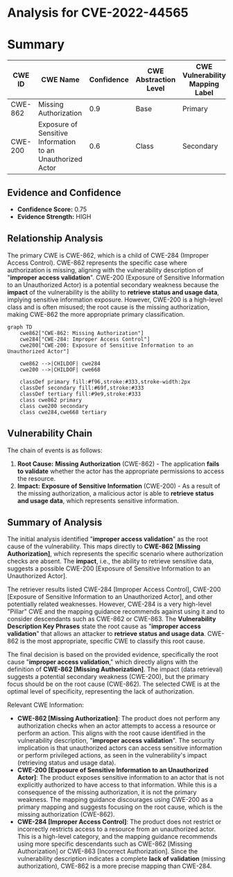 # Analysis for CVE-2022-44565

# Summary
| CWE ID | CWE Name | Confidence | CWE Abstraction Level | CWE Vulnerability Mapping Label | CWE-Vulnerability Mapping Notes |
|---|---|---|---|---|---|
| CWE-862 | Missing Authorization | 0.9 | Base | Primary | Allowed |
| CWE-200 | Exposure of Sensitive Information to an Unauthorized Actor | 0.6 | Class | Secondary | Discouraged |

## Evidence and Confidence

*   **Confidence Score:** 0.75
*   **Evidence Strength:** HIGH

## Relationship Analysis
The primary CWE is CWE-862, which is a child of CWE-284 (Improper Access Control). CWE-862 represents the specific case where authorization is missing, aligning with the vulnerability description of "**improper access validation**". CWE-200 (Exposure of Sensitive Information to an Unauthorized Actor) is a potential secondary weakness because the **impact** of the vulnerability is the ability to **retrieve status and usage data**, implying sensitive information exposure. However, CWE-200 is a high-level class and is often misused; the root cause is the missing authorization, making CWE-862 the more appropriate primary classification.

```mermaid
graph TD
    cwe862["CWE-862: Missing Authorization"]
    cwe284["CWE-284: Improper Access Control"]
    cwe200["CWE-200: Exposure of Sensitive Information to an Unauthorized Actor"]

    cwe862 -->|CHILDOF| cwe284
    cwe200 -->|CHILDOF| cwe668

    classDef primary fill:#f96,stroke:#333,stroke-width:2px
    classDef secondary fill:#69f,stroke:#333
    classDef tertiary fill:#9e9,stroke:#333
    class cwe862 primary
    class cwe200 secondary
    class cwe284,cwe668 tertiary
```

## Vulnerability Chain
The chain of events is as follows:
1.  **Root Cause:** **Missing Authorization** (CWE-862) - The application **fails to validate** whether the actor has the appropriate permissions to access the resource.
2.  **Impact:** **Exposure of Sensitive Information** (CWE-200) - As a result of the missing authorization, a malicious actor is able to **retrieve status and usage data**, which represents sensitive information.

## Summary of Analysis
The initial analysis identified "**improper access validation**" as the root cause of the vulnerability. This maps directly to **CWE-862 [Missing Authorization]**, which represents the specific scenario where authorization checks are absent. The **impact**, i.e., the ability to retrieve sensitive data, suggests a possible CWE-200 [Exposure of Sensitive Information to an Unauthorized Actor].

The retriever results listed CWE-284 [Improper Access Control], CWE-200 [Exposure of Sensitive Information to an Unauthorized Actor], and other potentially related weaknesses. However, CWE-284 is a very high-level "Pillar" CWE and the mapping guidance recommends against using it and to consider descendants such as CWE-862 or CWE-863. The **Vulnerability Description Key Phrases** state the root cause as "**improper access validation**" that allows an attacker to **retrieve status and usage data**. CWE-862 is the most appropriate, specific CWE to classify this root cause.

The final decision is based on the provided evidence, specifically the root cause "**improper access validation**," which directly aligns with the definition of **CWE-862 [Missing Authorization]**. The impact (data retrieval) suggests a potential secondary weakness (CWE-200), but the primary focus should be on the root cause (CWE-862). The selected CWE is at the optimal level of specificity, representing the lack of authorization.

Relevant CWE Information:
*   **CWE-862 [Missing Authorization]**: The product does not perform any authorization checks when an actor attempts to access a resource or perform an action. This aligns with the root cause identified in the vulnerability description, "**improper access validation**". The security implication is that unauthorized actors can access sensitive information or perform privileged actions, as seen in the vulnerability's impact (retrieving status and usage data).
*   **CWE-200 [Exposure of Sensitive Information to an Unauthorized Actor]**: The product exposes sensitive information to an actor that is not explicitly authorized to have access to that information. While this is a consequence of the missing authorization, it is not the primary weakness. The mapping guidance discourages using CWE-200 as a primary mapping and suggests focusing on the root cause, which is the missing authorization (CWE-862).
*   **CWE-284 [Improper Access Control]**: The product does not restrict or incorrectly restricts access to a resource from an unauthorized actor. This is a high-level category, and the mapping guidance recommends using more specific descendants such as CWE-862 [Missing Authorization] or CWE-863 [Incorrect Authorization]. Since the vulnerability description indicates a complete **lack of validation** (missing authorization), CWE-862 is a more precise mapping than CWE-284.